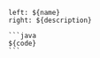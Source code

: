 `````columns {left: {align: "right", portion: 3}, border: true}
left: ${name}
right: ${description}

```java
${code}
```

`````